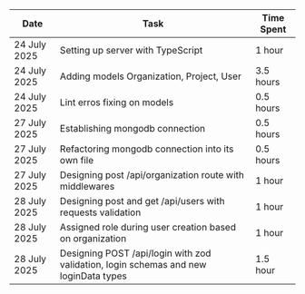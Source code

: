| Date          | Task                          | Time Spent |
|---------------|-------------------------------|------------|
| 24 July 2025  | Setting up server with TypeScript | 1 hour |
| 24 July 2025  | Adding models Organization, Project, User | 3.5 hours |
| 24 July 2025  | Lint erros fixing on models  | 0.5 hours |
| 27 July 2025  | Establishing mongodb connection  | 0.5 hours |
| 27 July 2025  | Refactoring mongodb connection into its own file  | 0.5 hours |
| 27 July 2025  | Designing post /api/organization route with middlewares | 1 hour |
| 28 July 2025  | Designing post and get /api/users with requests validation | 1 hour |
| 28 July 2025  | Assigned role during user creation based on organization | 1 hour |
| 28 July 2025  | Designing POST /api/login with zod validation, login schemas and new loginData types | 1.5 hour |